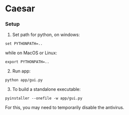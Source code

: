 # Caesar


### Setup

1. Set path for python, on windows:
```
set PYTHONPATH=..
```
while on MacOS or Linux:
```
export PYTHONPATH=..
```

2. Run app:

```
python app/gui.py
```

3. To build a standalone executable:

```
pyinstaller --onefile -w app/gui.py
```

For this, you may need to temporarily disable the antivirus.